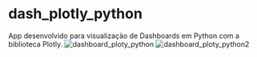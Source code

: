 # dash_plotly_python
App desenvolvido para visualização de Dashboards em Python com a biblioteca Plotly.
![dashboard_ploty_python](https://user-images.githubusercontent.com/48485736/104198513-10e5d700-5405-11eb-9da3-3e60b535e462.jpg)
![dashboard_ploty_python2](https://user-images.githubusercontent.com/48485736/104198530-16432180-5405-11eb-90ff-6e203dd87948.jpg)

